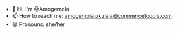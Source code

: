 - 👋 Hi, I’m @Amogemola
- 📫 How to reach me: amogemola.okulaja@commercetoools.com
- 😄 Pronouns: she/her

<!---#
Amogemola/Amogemola is a ✨ special ✨ repository because its `README.md` (this file) appears on your GitHub profile.
You can click the Preview link to take a look at your changes.
--->
